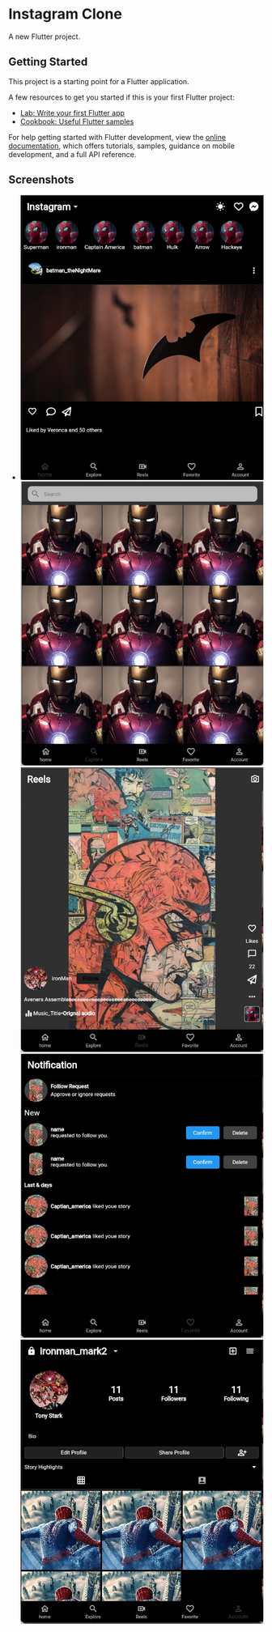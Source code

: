 # Instagram Clone

A new Flutter project.

## Getting Started

This project is a starting point for a Flutter application.

A few resources to get you started if this is your first Flutter project:

- [Lab: Write your first Flutter app](https://docs.flutter.dev/get-started/codelab)
- [Cookbook: Useful Flutter samples](https://docs.flutter.dev/cookbook)

For help getting started with Flutter development, view the
[online documentation](https://docs.flutter.dev/), which offers tutorials,
samples, guidance on mobile development, and a full API reference.

## Screenshots

- ![Home](screenshot\mainscreen.png)
![Explore](screenshot\search.png)
![Reels](screenshot\reels.png)
![Notifiacation](screenshot\notification.png)
![Profile](screenshot\profile.png)
